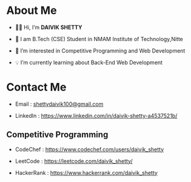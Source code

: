 # About Me
- 🧑‍💻 Hi, I’m **DAIVIK SHETTY**

- 📜 I am B.Tech (CSE) Student in NMAM Institute of Technology,Nitte

- 🎯 I’m interested in Competitive Programming and Web Development

- 💡 I’m currently learning about Back-End Web Development

# Contact Me
- Email : shettydaivik100@gmail.com

- LinkedIn : https://www.linkedin.com/in/daivik-shetty-a4537521b/



## Competitive Programming 
-  CodeChef : https://www.codechef.com/users/daivik_shetty

-  LeetCode : https://leetcode.com/daivik_shetty/

-  HackerRank : https://www.hackerrank.com/daivik_shetty
